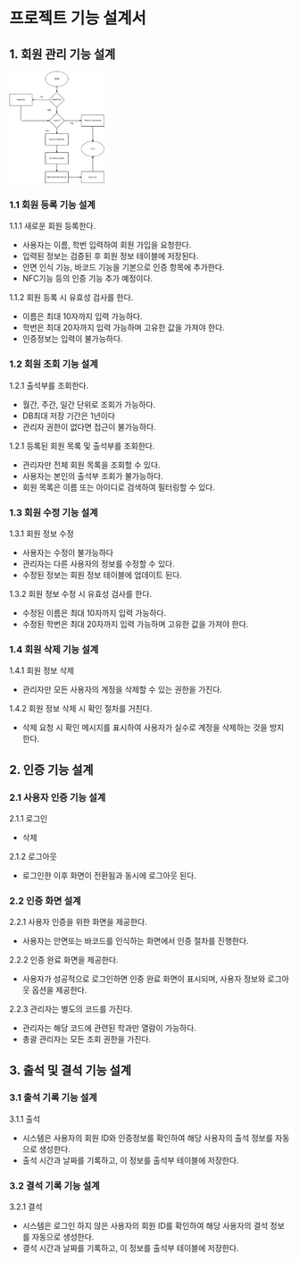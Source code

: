 

# 프로젝트 기능 설계서

## 1. 회원 관리 기능 설계
<img src="../BEDoc/img/flow.png" height="200">  

### 1.1 회원 등록 기능 설계

1.1.1 새로운 회원 등록한다.
- 사용자는 이름, 학번 입력하여 회원 가입을 요청한다.
- 입력된 정보는 검증된 후 회원 정보 테이블에 저장된다.
- 안면 인식 기능, 바코드 기능을 기본으로 인증 항목에 추가한다.
- NFC기능 등의 인증 기능 추가 예정이다.

1.1.2 회원 등록 시 유효성 검사를 한다.
- 이름은 최대 10자까지 입력 가능하다.
- 학번은 최대 20자까지 입력 가능하며 고유한 값을 가져야 한다.
- 인증정보는 입력이 불가능하다.

### 1.2 회원 조회 기능 설계

1.2.1 출석부를 조회한다.  
- 월간, 주간, 일간 단위로 조회가 가능하다.
- DB최대 저장 기간은 1년이다
- 관리자 권한이 없다면 접근이 불가능하다.
  
1.2.1 등록된 회원 목록 및 출석부를 조회한다.
- 관리자만 전체 회원 목록을 조회할 수 있다.
- 사용자는 본인의 출석부 조회가 불가능하다. 
- 회원 목록은 이름 또는 아이디로 검색하여 필터링할 수 있다.
### 1.3 회원 수정 기능 설계

1.3.1 회원 정보 수정
- 사용자는 수정이 불가능하다
- 관리자는 다른 사용자의 정보를 수정할 수 있다.
- 수정된 정보는 회원 정보 테이블에 업데이트 된다.

1.3.2 회원 정보 수정 시 유효성 검사를 한다.
- 수정된 이름은 최대 10자까지 입력 가능하다.
- 수정된 학번은 최대 20자까지 입력 가능하며 고유한 값을 가져야 한다.

### 1.4 회원 삭제 기능 설계

1.4.1 회원 정보 삭제
- 관리자만 모든 사용자의 계정을 삭제할 수 있는 권한을 가진다.

1.4.2 회원 정보 삭제 시 확인 절차를 거친다.
- 삭제 요청 시 확인 메시지를 표시하여 사용자가 실수로 계정을 삭제하는 것을 방지한다.


## 2. 인증 기능 설계

### 2.1 사용자 인증 기능 설계

2.1.1 로그인
- 삭제


2.1.2 로그아웃
- 로그인한 이후 화면이 전환됨과 동시에 로그아웃 된다.

### 2.2 인증 화면 설계

2.2.1 사용자 인증을 위한 화면을 제공한다.
- 사용자는 안면또는 바코드를 인식하는 화면에서 인증 절차를 진행한다.

2.2.2 인증 완료 화면을 제공한다.
- 사용자가 성공적으로 로그인하면 인증 완료 화면이 표시되며, 사용자 정보와 로그아웃 옵션을 제공한다.

2.2.3 관리자는 별도의 코드를 가진다.
- 관리자는 해당 코드에 관련된 학과만 열람이 가능하다.
- 총괄 관리자는 모든 조회 권한을 가진다.

## 3. 출석 및 결석 기능 설계

### 3.1 출석 기록 기능 설계

3.1.1 출석
- 시스템은 사용자의 회원 ID와 인증정보를 확인하여 해당 사용자의 출석 정보를 자동으로 생성한다.
- 출석 시간과 날짜를 기록하고, 이 정보를 출석부 테이블에 저장한다.

### 3.2 결석 기록 기능 설계

3.2.1 결석
- 시스템은 로그인 하지 않은 사용자의 회원 ID를 확인하여 해당 사용자의 결석 정보를 자동으로 생성한다.
- 결석 시간과 날짜를 기록하고, 이 정보를 출석부 테이블에 저장한다.
